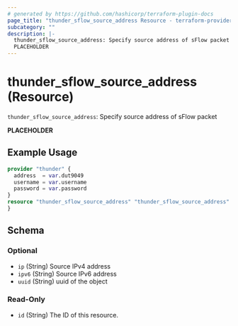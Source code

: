 ```yaml
---
# generated by https://github.com/hashicorp/terraform-plugin-docs
page_title: "thunder_sflow_source_address Resource - terraform-provider-thunder"
subcategory: ""
description: |-
  thunder_sflow_source_address: Specify source address of sFlow packet
  PLACEHOLDER
---
```


# thunder_sflow_source_address (Resource)

`thunder_sflow_source_address`: Specify source address of sFlow packet

__PLACEHOLDER__

## Example Usage

```terraform
provider "thunder" {
  address  = var.dut9049
  username = var.username
  password = var.password
}
resource "thunder_sflow_source_address" "thunder_sflow_source_address" {
}
```

<!-- schema generated by tfplugindocs -->
## Schema

### Optional

- `ip` (String) Source IPv4 address
- `ipv6` (String) Source IPv6 address
- `uuid` (String) uuid of the object

### Read-Only

- `id` (String) The ID of this resource.


